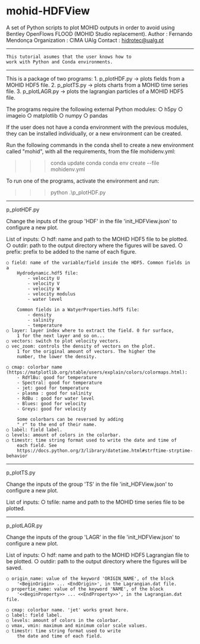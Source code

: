 # mohid-HDFView
A set of Python scripts to plot MOHID outputs in order to avoid using Bentley OpenFlows FLOOD (MOHID Studio replacement).
Author       : Fernando Mendonça
Organization : CIMA UAlg
Contact      : hidrotec@ualg.pt

****************************************************************************
    
    This tutorial asumes that the user knows how to
    work with Python and Conda environments.

****************************************************************************

This is a package of two programs:
    1. p_plotHDF.py -> plots fields from a MOHID HDF5 file.
    2. p_plotTS.py -> plots charts from a MOHID time series file.
    3. p_plotLAGR.py -> plots the lagrangian particles of a MOHID HDF5 file.

The programs require the following external Python modules:
    ○ h5py
    ○ imageio
    ○ matplotlib
    ○ numpy
    ○ pandas

If the user does not have a conda environment with the previous modules,
they can be installed individually, or a new environment can be created.

Run the following commands in the conda shell to create a new environment
called "mohid", with all the requirements, from the file mohidenv.yml:
>>> conda update conda
>>> conda env create --file mohidenv.yml

To run one of the programs, activate the environment and run:
>>> python .\p_plotHDF.py

****************************************************************************
p_plotHDF.py

Change the inputs of the group 'HDF' in the file
'init_HDFView.json' to configure a new plot.

List of inputs:
    ○ hdf: name and path to the MOHID HDF5 file to be plotted.
    ○ outdir: path to the output directory where the figures will be saved.
    ○ prefix: prefix to be added to the name of each figure.
    
    ○ field: name of the variable/field inside the HDF5. Common fields in a
        Hydrodynamic.hdf5 file:
            - velocity U
            - velocity V
            - velocity W
            - velocity modulus
            - water level

        Common fields in a WatyerProperties.hdf5 file:
            - density
            - salinity
            - temperature
    ○ layer: layer index where to extract the field. 0 for surface,
        1 for the next layer and so on...
    ○ vectors: switch to plot velocity vectors.
    ○ vec_zoom: controls the density of vectors on the plot.
        1 for the original amount of vectors. The higher the
        number, the lower the density.

    ○ cmap: colorbar name (https://matplotlib.org/stable/users/explain/colors/colormaps.html):
        - RdYlBu: good for temperature
        - Spectral: good for temperature
        - jet: good for temperature
        - plasma : good for salinity
        - RdBu : good for water level
        - Blues: good for velocity
        - Greys: good for velocity
        
        Some colorbars can be reversed by adding
        "_r" to the end of their name.
    ○ label: field label.
    ○ levels: amount of colors in the colorbar.
    ○ timestr: time string format used to write the date and time of
        each field. See
        https://docs.python.org/3/library/datetime.html#strftime-strptime-behavior

****************************************************************************
p_plotTS.py

Change the inputs of the group 'TS' in the file
'init_HDFView.json' to configure a new plot.

List of inputs:
    ○ tsfile: name and path to the MOHID time series file to be plotted.

****************************************************************************
p_plotLAGR.py

Change the inputs of the group 'LAGR' in the file
'init_HDFView.json' to configure a new plot.

List of inputs:
    ○ hdf: name and path to the MOHID HDF5 Lagrangian file to be plotted.
    ○ outdir: path to the output directory where the figures will be saved.
    
    ○ origin_name: value of the keyword 'ORIGIN_NAME', of the block
        '<BeginOrigin> ... <EndOrigin>', in the Lagrangian.dat file.
    ○ propertie_name: value of the keyword 'NAME', of the block
        '<<BeginProperty>> ... <<EndProperty>>', in the Lagrangian.dat file.

    ○ cmap: colorbar name. 'jet' works great here.
    ○ label: field label.
    ○ levels: amount of colors in the colorbar.
    ○ vmax, vmin: maximum and minimum color scale values.
    ○ timestr: time string format used to write
        the date and time of each field.
